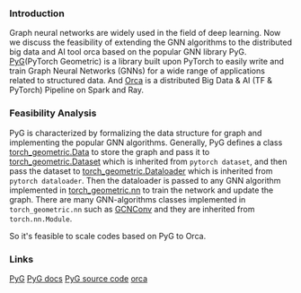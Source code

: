 ### Introduction
Graph neural networks are widely used in the field of deep learning. Now we discuss the feasibility of extending the GNN algorithms to the distributed big data and AI tool orca based on the popular GNN library PyG.
[PyG](https://www.pyg.org/)(PyTorch Geometric) is a library built upon PyTorch to easily write and train Graph Neural Networks (GNNs) for a wide range of applications related to structured data. And [Orca](https://bigdl.readthedocs.io/en/latest/doc/Orca/index.html) is a distributed Big Data & AI (TF & PyTorch) Pipeline on Spark and Ray.

### Feasibility Analysis
PyG is characterized by formalizing the data structure for graph and implementing the popular GNN algorithms. Generally, PyG defines a class [torch_geometric.Data](https://pytorch-geometric.readthedocs.io/en/latest/modules/data.html) to store the graph and pass it to [torch_geometric.Dataset](https://pytorch-geometric.readthedocs.io/en/latest/modules/datasets.html) which is inherited from `pytorch dataset`, and then pass the dataset to [torch_geometric.Dataloader](https://pytorch-geometric.readthedocs.io/en/latest/modules/loader.html) which is inherited from `pytorch dataloader`. Then the dataloader is passed to any GNN algorithm implemented in [torch_geometric.nn](https://pytorch-geometric.readthedocs.io/en/latest/modules/nn.html) to train the network and update the graph.
There are many GNN-algorithms classes implemented in `torch_geometric.nn` such as [GCNConv](https://github.com/pyg-team/pytorch_geometric/blob/master/torch_geometric/nn/conv/gcn_conv.py) and they are inherited from `torch.nn.Module`. 

So it's feasible to scale codes based on PyG to Orca. 




### Links
[PyG](https://www.pyg.org/)
[PyG docs](https://pytorch-geometric.readthedocs.io/en/latest/index.html)
[PyG source code](https://github.com/pyg-team/pytorch_geometric)
[orca](https://bigdl.readthedocs.io/en/latest/doc/Orca/index.html)













